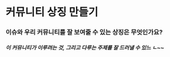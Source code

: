 # 커뮤니티 상징 만들기

### 이슈와 우리 커뮤니티를 잘 보여줄 수 있는 상징은 무엇인가요?

##### 이 커뮤니티가 이루려는 것, 그리고 다루는 주제를 잘 드러낼 수 있느 ㄴ~~ 



